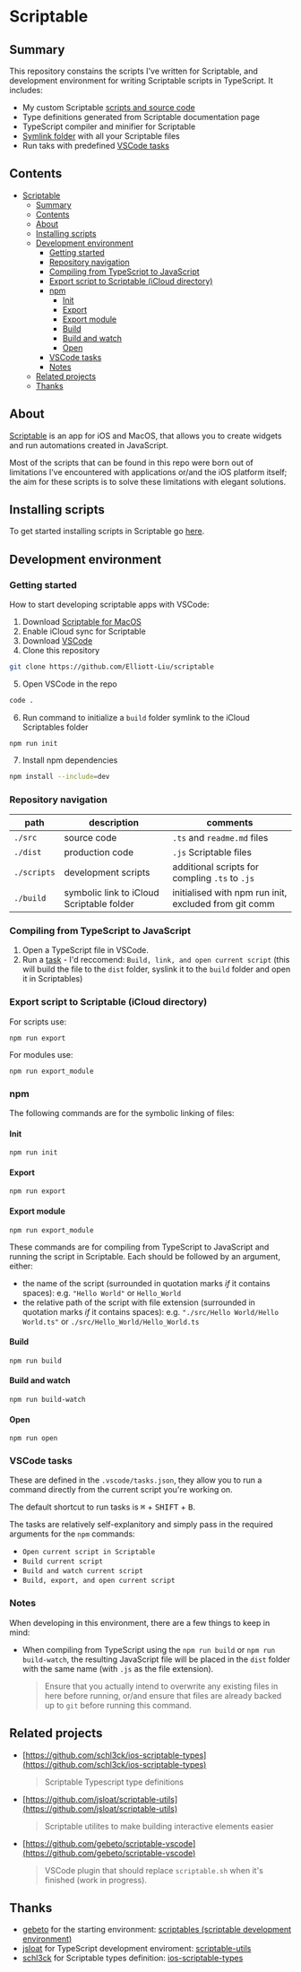 # Scriptable

## Summary

This repository constains the scripts I've written for Scriptable, and development environment for writing Scriptable scripts in TypeScript. It includes:

- My custom Scriptable [scripts and source code](src/README.md)
- Type definitions generated from Scriptable documentation page
- TypeScript compiler and minifier for Scriptable
- [Symlink folder](#export) with all your Scriptable files
- Run taks with predefined [VSCode tasks](#vscode-tasks)

## Contents

- [Scriptable](#scriptable)
 	- [Summary](#summary)
 	- [Contents](#contents)
 	- [About](#about)
 	- [Installing scripts](#installing-scripts)
 	- [Development environment](#development-environment)
  		- [Getting started](#getting-started)
  		- [Repository navigation](#repository-navigation)
  		- [Compiling from TypeScript to JavaScript](#compiling-from-typescript-to-javascript)
  		- [Export script to Scriptable (iCloud directory)](#export-script-to-scriptable-icloud-directory)
  		- [npm](#npm)
   			- [Init](#init)
   			- [Export](#export)
   			- [Export module](#export-module)
   			- [Build](#build)
   			- [Build and watch](#build-and-watch)
   			- [Open](#open)
  		- [VSCode tasks](#vscode-tasks)
  		- [Notes](#notes)
 	- [Related projects](#related-projects)
 	- [Thanks](#thanks)

## About

[Scriptable](https://scriptable.app) is an app for iOS and MacOS, that allows you to create widgets and run automations created in JavaScript.

Most of the scripts that can be found in this repo were born out of limitations I've encountered with applications or/and the iOS platform itself; the aim for these scripts is to solve these limitations with elegant solutions.

## Installing scripts

To get started installing scripts in Scriptable go [here](src/README.md).

## Development environment

### Getting started

How to start developing scriptable apps with VSCode:

1. Download [Scriptable for MacOS](https://scriptable.app/mac-beta/)
2. Enable iCloud sync for Scriptable
3. Download [VSCode](https://code.visualstudio.com/)
4. Clone this repository

  ```sh
  git clone https://github.com/Elliott-Liu/scriptable
  ```

5. Open VSCode in the repo

  ```sh
  code .
  ```

6. Run command to initialize a `build` folder symlink to the iCloud Scriptables folder

  ```node
  npm run init
  ```

7. Install npm dependencies

  ```sh
  npm install --include=dev
  ```

### Repository navigation

| path        | description                               | comments                                              |
| ----------- | ----------------------------------------- | ----------------------------------------------------- |
| `./src`     | source code                               | `.ts` and `readme.md` files                           |
| `./dist`    | production code                           | `.js` Scriptable files                                |
| `./scripts` | development scripts                       | additional scripts for compling `.ts` to `.js`        |
| `./build`   | symbolic link to iCloud Scriptable folder | initialised with npm run init, excluded from git comm |

### Compiling from TypeScript to JavaScript

1. Open a TypeScript file in VSCode.
2. Run a [task](#vscode-tasks) - I'd reccomend: `Build, link, and open current script` (this will build the file to the `dist` folder, syslink it to the `build` folder and open it in Scriptables)

### Export script to Scriptable (iCloud directory)

For scripts use:

```node
npm run export
```

For modules use:

```node
npm run export_module
```

### npm

The following commands are for the symbolic linking of files:

#### Init

```node
npm run init
```

#### Export

```node
npm run export
```

#### Export module

```node
npm run export_module
```

These commands are for compiling from TypeScript to JavaScript and running the script in Scriptable. Each should be followed by an argument, either:

- the name of the script (surrounded in quotation marks *if* it contains spaces): e.g. `"Hello World"` or `Hello_World`
- the relative path of the script with file extension (surrounded in quotation marks *if* it contains spaces): e.g. `"./src/Hello World/Hello World.ts"` or `./src/Hello_World/Hello_World.ts`

#### Build

```node
npm run build
```

#### Build and watch

```node
npm run build-watch
```

#### Open

```node
npm run open
```

### VSCode tasks

These are defined in the `.vscode/tasks.json`, they allow you to run a command directly from the current script you're working on.

The default shortcut to run tasks is <kbd>⌘</kbd> + <kbd>SHIFT</kbd> + <kbd>B</kbd>.

The tasks are relatively self-explanitory and simply pass in the required arguments for the `npm` commands:

- `Open current script in Scriptable`
- `Build current script`
- `Build and watch current script`
- `Build, export, and open current script`

### Notes

When developing in this environment, there are a few things to keep in mind:

- When compiling from TypeScript using the `npm run build` or `npm run build-watch`, the resulting JavaScript file will be placed in the `dist` folder with the same name (with `.js` as the file extension).
  > Ensure that you actually intend to overwrite any existing files in here before running, or/and ensure that files are already backed up to `git` before running this command.

## Related projects

- [https://github.com/schl3ck/ios-scriptable-types](https://github.com/schl3ck/ios-scriptable-types)
  > Scriptable Typescript type definitions
- [https://github.com/jsloat/scriptable-utils](https://github.com/jsloat/scriptable-utils)
  > Scriptable utilites to make building interactive elements easier
- [https://github.com/gebeto/scriptable-vscode](https://github.com/gebeto/scriptable-vscode)
  > VSCode plugin that should replace `scriptable.sh` when it's finished (work in progress).

## Thanks

- [gebeto](https://github.com/gebeto) for the starting environment: [scriptables (scriptable development environment)](https://github.com/gebeto/scriptables)
- [jsloat](https://github.com/jsloat) for TypeScript development enviroment: [scriptable-utils](https://sloat.life/#/scriptable-utils)
- [schl3ck](https://github.com/schl3ck) for Scriptable types definition: [ios-scriptable-types](https://github.com/schl3ck/ios-scriptable-types)
